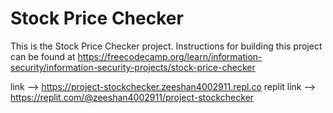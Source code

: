 # Stock Price Checker

This is the Stock Price Checker project. Instructions for building this project can be found at https://freecodecamp.org/learn/information-security/information-security-projects/stock-price-checker

link --> https://project-stockchecker.zeeshan4002911.repl.co
replit link --> https://replit.com/@zeeshan4002911/project-stockchecker
